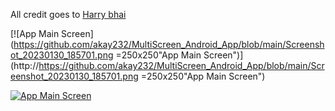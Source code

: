 
All credit goes to [Harry bhai](http://https://www.youtube.com/@CodeWithHarry "Harry bhai")


[![App Main Screen](https://github.com/akay232/MultiScreen_Android_App/blob/main/Screenshot_20230130_185701.png =250x250"App Main Screen")](http://https://github.com/akay232/MultiScreen_Android_App/blob/main/Screenshot_20230130_185701.png =250x250"App Main Screen")

[![App Main Screen](https://github.com/akay232/MultiScreen_Android_App/blob/main/Screenshot_20230130_185748.png "App Main Screen")](https://github.com/akay232/MultiScreen_Android_App/blob/main/Screenshot_20230130_185748.png "App Main Screen")
